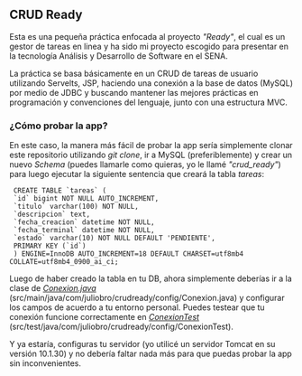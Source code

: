 ## CRUD Ready

Esta es una pequeña práctica enfocada al proyecto *"Ready"*,
el cual es un gestor de tareas en linea y ha sido mi 
proyecto escogido para presentar en la tecnología Análisis
y Desarrollo de Software en el SENA.

La práctica se basa básicamente en un CRUD de tareas de 
usuario utilizando Servelts, JSP, haciendo una conexión
a la base de datos (MySQL) por medio de JDBC y buscando
mantener las mejores prácticas en programación y convenciones
del lenguaje, junto con una estructura MVC.

### ¿Cómo probar la app?

En este caso, la manera más fácil de probar la app sería
simplemente clonar este repositorio utilizando *git clone*,
ir a MySQL (preferiblemente) y crear un nuevo *Schema*
(puedes llamarle como quieras, yo le llamé *"crud_ready"*)
para luego ejecutar la siguiente sentencia que creará la
tabla *tareas*:


`` CREATE TABLE `tareas` (`` <br>
`` `id` bigint NOT NULL AUTO_INCREMENT,`` <br>
`` `titulo` varchar(100) NOT NULL,``<br>
`` `descripcion` text,``<br>
`` `fecha_creacion` datetime NOT NULL,``<br>
`` `fecha_terminal` datetime NOT NULL,``<br>
`` `estado` varchar(10) NOT NULL DEFAULT 'PENDIENTE',``<br>
`` PRIMARY KEY (`id`)``<br>
`` ) ENGINE=InnoDB AUTO_INCREMENT=18 DEFAULT CHARSET=utf8mb4 COLLATE=utf8mb4_0900_ai_ci;``

Luego de haber creado la tabla en tu DB, ahora simplemente
deberías ir a la clase de [*Conexion.java*](https://github.com/Juliobro/crud_ready/blob/main/src/main/java/com/juliobro/crudready/config/Conexion.java) (src/main/java/com/juliobro/crudready/config/Conexion.java)
y configurar los campos de acuerdo a tu entorno personal. 
Puedes testear que tu conexión funcione correctamente en [*ConexionTest*](https://github.com/Juliobro/crud_ready/blob/main/src/test/java/com/juliobro/crudready/config/ConexionTest.java)
(src/test/java/com/juliobro/crudready/config/ConexionTest).

Y ya estaría, configuras tu servidor (yo utilicé un servidor
Tomcat en su versión 10.1.30) y no debería faltar nada más para 
que puedas probar la app sin inconvenientes.

